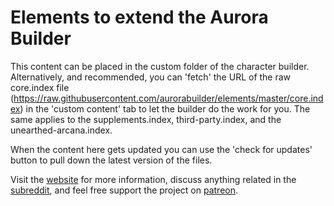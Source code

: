 # Elements to extend the Aurora Builder

This content can be placed in the custom folder of the character builder. Alternatively, and recommended, you can 'fetch' the URL of the raw core.index file (https://raw.githubusercontent.com/aurorabuilder/elements/master/core.index) in the 'custom content' tab to let the builder do the work for you. The same applies to the supplements.index, third-party.index, and the unearthed-arcana.index.

When the content here gets updated you can use the 'check for updates' button to pull down the latest version of the files.

Visit the [website](http://www.dndbuilder.net "Aurora Builder Website") for more information, discuss anything related in the [subreddit](https://www.reddit.com/r/aurorabuilder "Aurora Builder Subreddit"), and feel free support the project on [patreon](https://www.patreon.com/aurorabuilder "Patreon page for Aurora Builder").